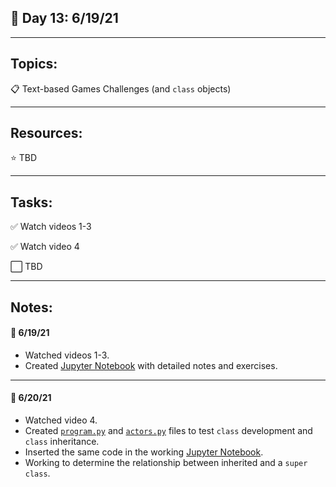 ## :calendar: Day 13: 6/19/21

---

## Topics:

:clipboard: Text-based Games Challenges (and `class` objects)

---

## Resources:

:star: TBD

---

## Tasks:

:white_check_mark: Watch videos 1-3

:white_check_mark: Watch video 4

:white_large_square: TBD

---

## Notes:

#### :notebook: 6/19/21

- Watched videos 1-3.
- Created [Jupyter Notebook](object_classes.ipynb) with detailed notes and exercises.



---

#### :notebook: 6/20/21

- Watched video 4.
- Created [`program.py`](http://localhost:8888/lab/tree/days/13/program.py) and [`actors.py`](http://localhost:8888/lab/tree/days/13/actors.py) files to test `class` development and `class` inheritance.
- Inserted the same code in the working [Jupyter Notebook](object_classes.ipynb).
- Working to determine the relationship between inherited and a `super` `class`.
